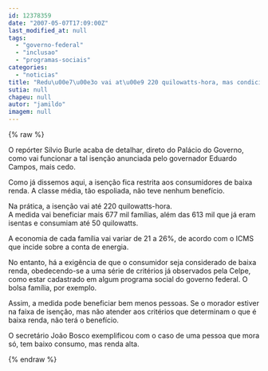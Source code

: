 ```yaml
---
id: 12378359
date: "2007-05-07T17:09:00Z"
last_modified_at: null
tags:
  - "governo-federal"
  - "inclusao"
  - "programas-sociais"
categories:
  - "noticias"
title: "Redu\u00e7\u00e3o vai at\u00e9 220 quilowatts-hora, mas condicionada \u00e0 inclus\u00e3o em programas sociais do governo Federal"
sutia: null
chapeu: null
autor: "jamildo"
imagem: null
---
```

{% raw %}
<p>O rep&oacute;rter S&iacute;lvio Burle acaba de detalhar, direto do Pal&aacute;cio do Governo, como vai funcionar a tal isen&ccedil;&atilde;o anunciada pelo governador Eduardo Campos, mais cedo.</p>
<p>Como j&aacute; dissemos aqui, a isen&ccedil;&atilde;o fica restrita aos consumidores de baixa renda. A classe m&eacute;dia, t&atilde;o espoliada, n&atilde;o teve nenhum benef&iacute;cio.</p>
<p>Na pr&aacute;tica, a isen&ccedil;&atilde;o vai at&eacute; 220 quilowatts-hora.<br />A medida vai beneficiar mais 677 mil fam&iacute;lias, al&eacute;m das 613 mil que j&aacute; eram isentas e consumiam at&eacute; 50 quilowatts.</p>
<p>A economia de cada fam&iacute;lia vai variar de 21 a 26%, de acordo com o ICMS que incide sobre a conta de energia.</p>
<p>No entanto, h&aacute; a exig&ecirc;ncia de que o consumidor seja considerado de baixa renda, obedecendo-se a uma s&eacute;rie de crit&eacute;rios j&aacute; observados pela Celpe, como estar cadastrado em algum programa social do governo federal. O bolsa fam&iacute;lia, por exemplo.</p>
<p>Assim, a medida pode beneficiar bem menos pessoas. Se o morador estiver na faixa de isen&ccedil;&atilde;o, mas n&atilde;o atender aos crit&eacute;rios que determinam o que &eacute; baixa renda, n&atilde;o ter&aacute; o benef&iacute;cio.</p>
<p>O secret&aacute;rio Jo&atilde;o Bosco exemplificou com o caso de uma pessoa que mora s&oacute;, tem baixo consumo, mas renda alta.</p>
{% endraw %}